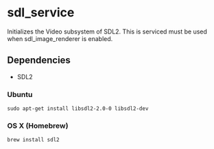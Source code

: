 # sdl_service
Initializes the Video subsystem of SDL2. This is serviced must be used when sdl_image_renderer is enabled.

## Dependencies
- SDL2

### Ubuntu
```
sudo apt-get install libsdl2-2.0-0 libsdl2-dev
```

### OS X (Homebrew)
```
brew install sdl2
```
